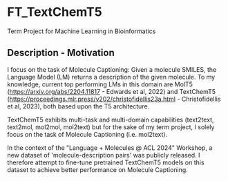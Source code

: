 # FT_TextChemT5
Term Project for Machine Learning in Bioinformatics

## Description - Motivation

I focus on the task of Molecule Captioning: Given a molecule SMILES, the Language Model (LM) returns a description of the given molecule.
To my knowledge, current top performing LMs in this domain are MolT5 (https://arxiv.org/abs/2204.11817 - Edwards et al, 2022) and TextChemT5 (https://proceedings.mlr.press/v202/christofidellis23a.html - Christofidellis et al, 2023), both based upon the T5 architecture.

TextChemT5 exhibits multi-task and multi-domain capabilities (text2text, text2mol, mol2mol, mol2text) but for the sake of my term project, I solely focus on the task of Molecule Captioning (i.e. mol2text).

In the context of the "Language + Molecules @ ACL 2024" Workshop, a new dataset of 'molecule-description pairs' was publicly released.
I therefore attempt to fine-tune pretrained TextChemT5 models on this dataset to achieve better performance on Molecule Captioning.
